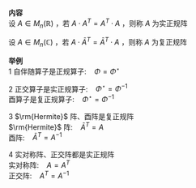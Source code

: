 **内容**    
设 $A\in M_n(\mathbb R)$ ，若 $A\cdot A^T=A^T\cdot A$ ，则称 $A$ 为实正规阵    
    
设 $A\in M_n(\mathbb C)$ ，若 $A\cdot\bar A^T=\bar A^T\cdot A$ ，则称 $A$ 为复正规阵    
    
**举例**    
1 自伴随算子是正规算子: $\enspace$   $\Phi=\Phi^\star$     
    
2 正交算子是实正规算子: $\enspace$   $\Phi^\star=\Phi^{-1}$     
   酉算子是复正规算子: $\enspace$   $\Phi^\star=\Phi^{-1}$     
    
3  $\rm{Hermite}$ 阵、酉阵是复正规阵    
    $\rm{Hermite}$ 阵: $\enspace$   $\bar A^T=A$     
   酉阵: $\enspace$   $\bar A^T=A^{-1}$     
    
4 实对称阵、正交阵都是实正规阵    
  实对称阵: $\enspace$   $A=A^T$     
  正交阵: $\enspace$   $A^T=A^{-1}$     
